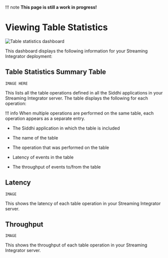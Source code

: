 !!! note
    **This page is still a work in progress!**
    
# Viewing Table Statistics

![Table statistics dashboard]({{base_path}}/assets/img/streaming/streaming-integrator-grafana-dashboard/table_statistics_dashboard.png)

This dashboard displays the following information for your Streaming Integrator deployment:

## Table Statistics Summary Table

```IMAGE HERE```

This lists all the table operations defined in all the Siddhi applications in your Streaming Integrator server. The table displays the following for each operation:

!!! info
    When multiple operations are performed on the same table, each operation appears as a separate entry.
   
   - The Siddhi application in which the table is included
   
   - The name of the table
   
   - The operation that was performed on the table
   
   - Latency of events in the table
   
   - The throughput of events to/from the table
   
## Latency

```IMAGE```

This shows the latency of each table operation in your Streaming Integrator server.

## Throughput

```IMAGE```

This shows the throughput of each table operation in your Streaming Integrator server.